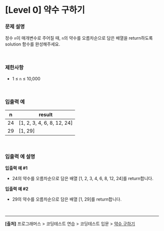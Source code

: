 # [Level 0] 약수 구하기

### 문제 설명
정수 `n`이 매개변수로 주어질 때, `n`의 약수를 오름차순으로 담은 배열을 return하도록 solution 함수를 완성해주세요.

<br>

### 제한사항
* 1 ≤ `n` ≤ 10,000

<br>

### 입출력 예
|n|result|
|---|---|
|24|[1, 2, 3, 4, 6, 8, 12, 24]|
|29|[1, 29]|

<br>

### 입출력 예 설명
**입출력 예 #1**
* 24의 약수를 오름차순으로 담은 배열 [1, 2, 3, 4, 6, 8, 12, 24]를 return합니다.

**입출력 예 #2**
* 29의 약수를 오름차순으로 담은 배열 [1, 29]를 return합니다.

<br>

___
**[출처]** 프로그래머스 > 코딩테스트 연습 > 코딩테스트 입문 > [약수 구하기](https://school.programmers.co.kr/learn/courses/30/lessons/120897)